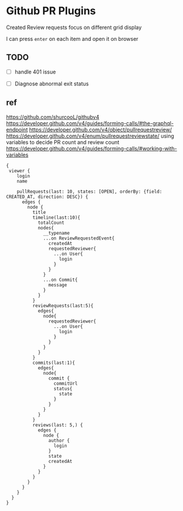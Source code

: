 # Github PR Plugins
Created
Review requests
focus on different grid
display

I can press `enter` on each item and open it on browser

## TODO
- [ ] handle 401 issue
- [ ] Diagnose abnormal exit status


## ref
https://github.com/shurcooL/githubv4
https://developer.github.com/v4/guides/forming-calls/#the-graphql-endpoint
https://developer.github.com/v4/object/pullrequestreview/
https://developer.github.com/v4/enum/pullrequestreviewstate/
using variables to decide PR count and review count
https://developer.github.com/v4/guides/forming-calls/#working-with-variables


```
{
 viewer {
    login
    name
    
    pullRequests(last: 10, states: [OPEN], orderBy: {field: CREATED_AT, direction: DESC}) {
      edges {
        node {
          title
          timeline(last:10){
            totalCount
            nodes{
              __typename
              ...on ReviewRequestedEvent{
                createdAt
                requestedReviewer{
                  ...on User{
                    login
                  }
                }
              }
              ...on Commit{
                message
              }
            }
          }
          reviewRequests(last:5){
            edges{
              node{
                requestedReviewer{
                  ...on User{
                    login
                  }
                }
              }
            }
          }
          commits(last:1){
            edges{
              node{
                commit {
                  commitUrl
                  status{
                    state
                  }
                }
              }
            }
          }
          reviews(last: 5,) {
            edges {
              node {
                author {
                  login
                }
                state
                createdAt
              }
            }
          }
        }
      }
    }
  }
}
```